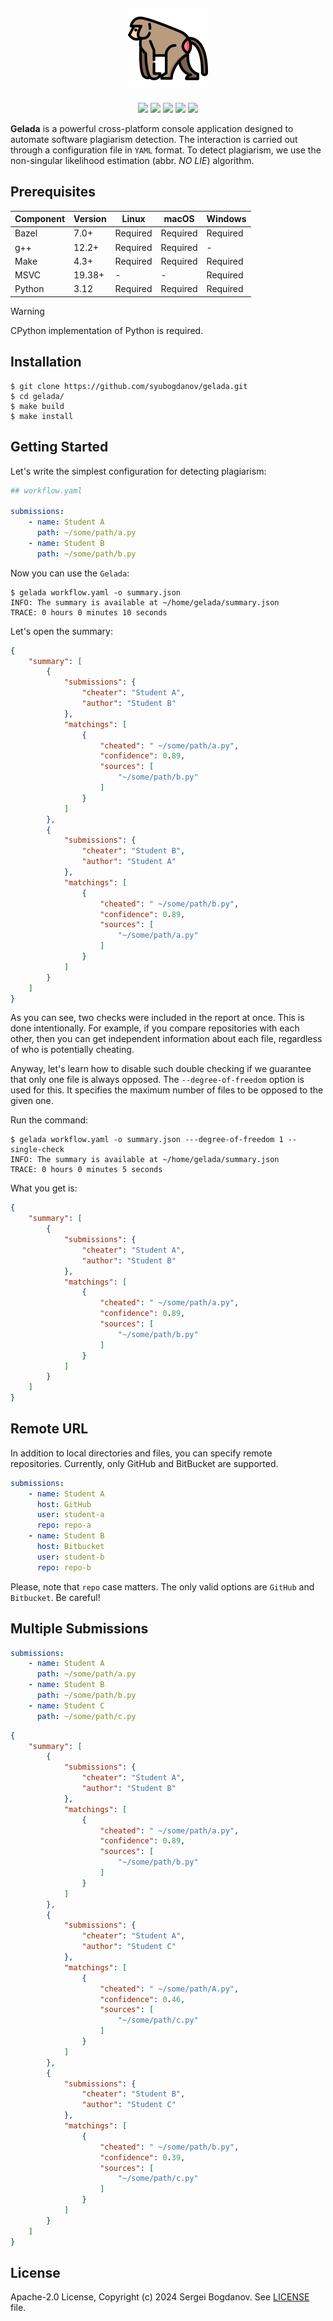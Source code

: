 <h2 align="center">
    <img src="branding/logo/gelada.png" height="128px" width="128px">
</h2>

<p align="center">
    <img src="https://img.shields.io/badge/Version-0.0--alpha-green">
    <img src="https://img.shields.io/badge/Bazel-7.1+-green">
    <img src="https://img.shields.io/badge/С++-20+-green">
    <img src="https://img.shields.io/badge/Python-3.12-green">
    <img src="https://img.shields.io/badge/License-Apache--2.0-green">
</p>

**Gelada** is a powerful cross-platform console application designed to
automate software plagiarism detection. The interaction is carried out
through a configuration file in `YAML` format. To detect plagiarism, we
use the non-singular likelihood estimation (abbr. *NO LIE*) algorithm.

## Prerequisites

<div align="center">
    <table>
        <thead>
            <tr>
                <th>Component</th>
                <th>Version</th>
                <th>Linux</th>
                <th>macOS</th>
                <th>Windows</th>
            </tr>
        </thead>
        <tbody>
            <tr>
                <td>Bazel</td>
                <td>7.0+</td>
                <td>Required</td>
                <td>Required</td>
                <td>Required</td>
            </tr>
            <tr>
                <td>g++</td>
                <td>12.2+</td>
                <td>Required</td>
                <td>Required</td>
                <td>-</td>
            </tr>
            <tr>
                <td>Make</td>
                <td>4.3+</td>
                <td>Required</td>
                <td>Required</td>
                <td>Required</td>
            </tr>
            <tr>
                <td>MSVC</td>
                <td>19.38+</td>
                <td>-</td>
                <td>-</td>
                <td>Required</td>
            </tr>
            <tr>
                <td>Python</td>
                <td>3.12</td>
                <td>Required</td>
                <td>Required</td>
                <td>Required</td>
            </tr>
        </tbody>
    </table>
</div>

> [!WARNING]
> CPython implementation of Python is required.

## Installation

```
$ git clone https://github.com/syubogdanov/gelada.git
$ cd gelada/
$ make build
$ make install
```

## Getting Started

Let's write the simplest configuration for detecting plagiarism:

```yaml
## workflow.yaml

submissions:
    - name: Student A
      path: ~/some/path/a.py
    - name: Student B
      path: ~/some/path/b.py
```

Now you can use the `Gelada`:

```
$ gelada workflow.yaml -o summary.json
INFO: The summary is available at ~/home/gelada/summary.json
TRACE: 0 hours 0 minutes 10 seconds
```

Let's open the summary:

```json
{
    "summary": [
        {
            "submissions": {
                "cheater": "Student A",
                "author": "Student B"
            },
            "matchings": [
                {
                    "cheated": " ~/some/path/a.py",
                    "confidence": 0.89,
                    "sources": [
                        "~/some/path/b.py"
                    ]
                }
            ]
        },
        {
            "submissions": {
                "cheater": "Student B",
                "author": "Student A"
            },
            "matchings": [
                {
                    "cheated": " ~/some/path/b.py",
                    "confidence": 0.89,
                    "sources": [
                        "~/some/path/a.py"
                    ]
                }
            ]
        }
    ]
}
```

As you can see, two checks were included in the report at once. This is done
intentionally. For example, if you compare repositories with each other, then
you can get independent information about each file, regardless of who is
potentially cheating.

Anyway, let's learn how to disable such double checking if we guarantee that
only one file is always opposed. The `--degree-of-freedom` option is used for
this. It specifies the maximum number of files to be opposed to the given one.

Run the command:

```
$ gelada workflow.yaml -o summary.json ---degree-of-freedom 1 --single-check
INFO: The summary is available at ~/home/gelada/summary.json
TRACE: 0 hours 0 minutes 5 seconds
```

What you get is:

```json
{
    "summary": [
        {
            "submissions": {
                "cheater": "Student A",
                "author": "Student B"
            },
            "matchings": [
                {
                    "cheated": " ~/some/path/a.py",
                    "confidence": 0.89,
                    "sources": [
                        "~/some/path/b.py"
                    ]
                }
            ]
        }
    ]
}
```

## Remote URL

In addition to local directories and files, you can specify remote
repositories. Currently, only GitHub and BitBucket are supported.

```yaml
submissions:
    - name: Student A
      host: GitHub
      user: student-a
      repo: repo-a
    - name: Student B
      host: Bitbucket
      user: student-b
      repo: repo-b
```

Please, note that `repo` case matters. The only valid options are `GitHub` and
`Bitbucket`. Be careful!

## Multiple Submissions

```yaml
submissions:
    - name: Student A
      path: ~/some/path/a.py
    - name: Student B
      path: ~/some/path/b.py
    - name: Student C
      path: ~/some/path/c.py
```

```json
{
    "summary": [
        {
            "submissions": {
                "cheater": "Student A",
                "author": "Student B"
            },
            "matchings": [
                {
                    "cheated": " ~/some/path/a.py",
                    "confidence": 0.89,
                    "sources": [
                        "~/some/path/b.py"
                    ]
                }
            ]
        },
        {
            "submissions": {
                "cheater": "Student A",
                "author": "Student C"
            },
            "matchings": [
                {
                    "cheated": " ~/some/path/A.py",
                    "confidence": 0.46,
                    "sources": [
                        "~/some/path/c.py"
                    ]
                }
            ]
        },
        {
            "submissions": {
                "cheater": "Student B",
                "author": "Student C"
            },
            "matchings": [
                {
                    "cheated": " ~/some/path/b.py",
                    "confidence": 0.39,
                    "sources": [
                        "~/some/path/c.py"
                    ]
                }
            ]
        }
    ]
}
```

## License

Apache-2.0 License, Copyright (c) 2024 Sergei Bogdanov. See [LICENSE](LICENSE)
file.
